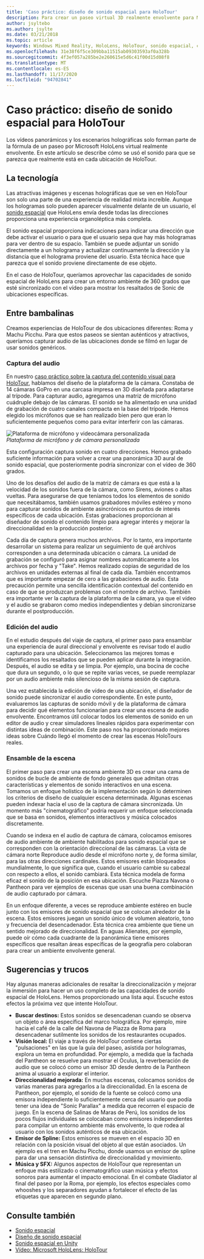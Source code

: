 ```yaml
---
title: 'Caso práctico: diseño de sonido espacial para HoloTour'
description: Para crear un paseo virtual 3D realmente envolvente para Microsoft HoloLens, los vídeos panorámicos y los escenarios holográficas solo forman parte de la fórmula.
author: jsyltebo
ms.author: jsylte
ms.date: 03/21/2018
ms.topic: article
keywords: Windows Mixed Reality, HoloLens, HoloTour, sonido espacial, caso práctico, auricular de realidad mixta, auriculares de realidad mixta de Windows, auriculares de realidad virtual, HoloLens, MRTK, kit de herramientas de realidad mixta, audio
ms.openlocfilehash: 31e38f6f5ce309bba11515ab09303593af0a328b
ms.sourcegitcommit: 4f3ef057a285be2e260615e5d6c41f00d15d08f8
ms.translationtype: MT
ms.contentlocale: es-ES
ms.lasthandoff: 11/17/2020
ms.locfileid: "94702841"
---
```

# <a name="case-study-spatial-sound-design-for-holotour"></a>Caso práctico: diseño de sonido espacial para HoloTour

Los vídeos panorámicos y los escenarios holográficas solo forman parte de la fórmula de un paseo por Microsoft HoloLens virtual realmente envolvente. En este artículo se describe cómo se usó el sonido para que se parezca que realmente está en cada ubicación de HoloTour.

## <a name="the-tech"></a>La tecnología

Las atractivas imágenes y escenas holográficas que se ven en HoloTour son solo una parte de una experiencia de realidad mixta increíble. Aunque los hologramas solo pueden aparecer visualmente delante de un usuario, el [sonido espacial](spatial-sound.md) que HoloLens envía desde todas las direcciones proporciona una experiencia organoléptica más completa.

El sonido espacial proporciona indicaciones para indicar una dirección que debe activar el usuario o para que el usuario sepa que hay más hologramas para ver dentro de su espacio. También se puede adjuntar un sonido directamente a un holograma y actualizar continuamente la dirección y la distancia que el holograma proviene del usuario. Esta técnica hace que parezca que el sonido proviene directamente de ese objeto.

En el caso de HoloTour, queríamos aprovechar las capacidades de sonido espacial de HoloLens para crear un entorno ambiente de 360 grados que esté sincronizado con el vídeo para mostrar los resaltados de Sonic de ubicaciones específicas.

## <a name="behind-the-scenes"></a>Entre bambalinas

Creamos experiencias de HoloTour de dos ubicaciones diferentes: Roma y Machu Picchu. Para que estos paseos se sientan auténticos y atractivos, queríamos capturar audio de las ubicaciones donde se filmó en lugar de usar sonidos genéricos.

### <a name="capture-the-audio"></a>Captura del audio

En nuestro [caso práctico sobre la captura del contenido visual para HoloTour](../out-of-scope/case-study-capturing-and-creating-content-for-holotour.md), hablamos del diseño de la plataforma de la cámara. Constaba de 14 cámaras GoPro en una carcasa impresa en 3D diseñada para adaptarse al trípode. Para capturar audio, agregamos una matriz de micrófono cuádruple debajo de las cámaras. El sonido se ha alimentado en una unidad de grabación de cuatro canales compacta en la base del trípode. Hemos elegido los micrófonos que se han realizado bien pero que eran lo suficientemente pequeños como para evitar interferir con las cámaras.

![Plataforma de micrófono y videocámara personalizada](images/camera-rig-microphones-300px.png)<br>
*Plataforma de micrófono y de cámara personalizada*

Esta configuración captura sonido en cuatro direcciones. Hemos grabado suficiente información para volver a crear una panorámica 3D aural de sonido espacial, que posteriormente podría sincronizar con el vídeo de 360 grados.

Uno de los desafíos del audio de la matriz de cámara es que está a la velocidad de los sonidos fuera de la cámara, como Sirens, aviones o altas vueltas. Para asegurarse de que teníamos todos los elementos de sonido que necesitábamos, también usamos grabadores móviles estéreo y mono para capturar sonidos de ambiente asincrónicos en puntos de interés específicos de cada ubicación. Estas grabaciones proporcionan al diseñador de sonido el contenido limpio para agregar interés y mejorar la direccionalidad en la producción posterior.

Cada día de captura genera muchos archivos. Por lo tanto, era importante desarrollar un sistema para realizar un seguimiento de qué archivos corresponden a una determinada ubicación o cámara. La unidad de grabación se configuró para asignar nombres automáticamente a los archivos por fecha y "Take". Hemos realizado copias de seguridad de los archivos en unidades externas al final de cada día. También encontramos que es importante empezar de cero a las grabaciones de audio. Esta precaución permite una sencilla identificación contextual del contenido en caso de que se produzcan problemas con el nombre de archivo. También era importante ver la captura de la plataforma de la cámara, ya que el vídeo y el audio se grabaron como medios independientes y debían sincronizarse durante el postproducción.

### <a name="edit-the-audio"></a>Edición del audio

En el estudio después del viaje de captura, el primer paso para ensamblar una experiencia de aural direccional y envolvente es revisar todo el audio capturado para una ubicación. Seleccionamos las mejores tomas e identificamos los resaltados que se pueden aplicar durante la integración. Después, el audio se edita y se limpia. Por ejemplo, una bocina de coche que dura un segundo, o lo que se repite varias veces, se puede reemplazar por un audio ambiente más silencioso de la misma sesión de captura.

Una vez establecida la edición de vídeo de una ubicación, el diseñador de sonido puede sincronizar el audio correspondiente. En este punto, evaluaremos las capturas de sonido móvil y de la plataforma de cámara para decidir qué elementos funcionarían para crear una escena de audio envolvente. Encontramos útil colocar todos los elementos de sonido en un editor de audio y crear simuladores lineales rápidos para experimentar con distintas ideas de combinación. Este paso nos ha proporcionado mejores ideas sobre Cuándo llegó el momento de crear las escenas HoloTours reales.

### <a name="assemble-the-scene"></a>Ensamble de la escena

El primer paso para crear una escena ambiente 3D es crear una cama de sonidos de bucle de ambiente de fondo generales que admitan otras características y elementos de sonido interactivos en una escena. Tomamos un enfoque holístico de la implementación según lo determinen los criterios de diseño de cualquier escena determinada. Algunas escenas pueden indexar hacia el uso de la captura de cámara sincronizada. Un momento más "cinematográfico" podría requerir un enfoque seleccionada que se basa en sonidos, elementos interactivos y música colocados discretamente.

Cuando se indexa en el audio de captura de cámara, colocamos emisores de audio ambiente de ambiente habilitados para sonido espacial que se corresponden con la orientación direccional de las cámaras. La vista de cámara norte Reproduce audio desde el micrófono norte y, de forma similar, para las otras direcciones cardinales. Estos emisores están bloqueados mundialmente, lo que significa que, cuando el usuario cambie su cabezal con respecto a ellos, el sonido cambiará. Esta técnica modela de forma eficaz el sonido de la posición en esa ubicación. Escuche Piazza Navona o Pantheon para ver ejemplos de escenas que usan una buena combinación de audio capturado por cámara.

En un enfoque diferente, a veces se reproduce ambiente estéreo en bucle junto con los emisores de sonido espacial que se colocan alrededor de la escena. Estos emisores juegan un sonido único de volumen aleatorio, tono y frecuencia del desencadenador. Esta técnica crea ambiente que tiene un sentido mejorado de direccionalidad. En aguas Alienates, por ejemplo, puede oír cómo cada cuadrante de la panorámica tiene emisores específicos que resaltan áreas específicas de la geografía pero colaboran para crear un ambiente envolvente general.

## <a name="tips-and-tricks"></a>Sugerencias y trucos

Hay algunas maneras adicionales de resaltar la direccionalización y mejorar la inmersión para hacer un uso completo de las capacidades de sonido espacial de HoloLens. Hemos proporcionado una lista aquí. Escuche estos efectos la próxima vez que intente HoloTour.
* **Buscar destinos:** Estos sonidos se desencadenan cuando se observa un objeto o área específica del marco holográfica. Por ejemplo, mire hacia el café de la calle del Navona de Piazza de Roma para desencadenar sutilmente los sonidos de los restaurantes ocupados.
* **Visión local:** El viaje a través de HoloTour contiene ciertas "pulsaciones" en las que la guía del paseo, asistida por hologramas, explora un tema en profundidad. Por ejemplo, a medida que la fachada del Pantheon se resuelve para mostrar el Oculus, la reverberación de audio que se colocó como un emisor 3D desde dentro de la Pantheon anima al usuario a explorar el interior.
* **Direccionalidad mejorada:** En muchas escenas, colocamos sonidos de varias maneras para agregarlos a la direccionalidad. En la escena de Pantheon, por ejemplo, el sonido de la fuente se colocó como una emisora independiente lo suficientemente cerca del usuario que podía tener una idea de "Sonic Parallax" a medida que recorren el espacio de juego. En la escena de Salinas de Maras de Perú, los sonidos de los pocos flujos individuales se colocaban como emisores independientes para compilar un entorno ambiente más envolvente, lo que rodea al usuario con los sonidos auténticos de esa ubicación.
* **Emisor de Spline:** Estos emisores se mueven en el espacio 3D en relación con la posición visual del objeto al que están asociados. Un ejemplo es el tren en Machu Picchu, donde usamos un emisor de spline para dar una sensación distintiva de direccionalidad y movimiento.
* **Música y SFX:** Algunos aspectos de HoloTour que representan un enfoque más estilizado o cinematográfico usan música y efectos sonoros para aumentar el impacto emocional. En el combate Gladiator al final del paseo por la Roma, por ejemplo, los efectos especiales como whooshes y los separadores ayudan a fortalecer el efecto de las etiquetas que aparecen en segundo plano.

## <a name="see-also"></a>Consulte también
* [Sonido espacial](spatial-sound.md)
* [Diseño de sonido espacial](spatial-sound-design.md)
* [Sonido espacial en Unity](../develop/unity/spatial-sound-in-unity.md)
* [Vídeo: Microsoft HoloLens: HoloTour](https://www.youtube.com/watch?v=pLd9WPlaMpY)
